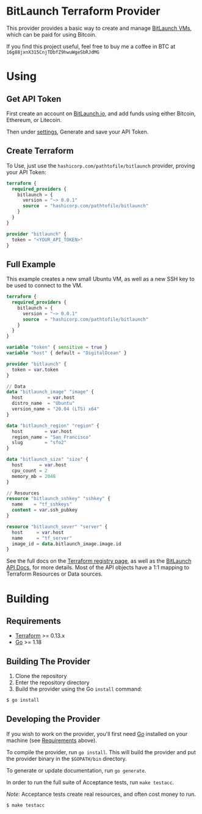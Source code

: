 # BitLaunch Terraform Provider
This provider provides a basic way to create and manage [BitLaunch VMs](https://bitlaunch.io/), which can
be paid for using Bitcoin.

If you find this project useful, feel free to buy me a coffee in BTC at `16g88jxnX315CnjTDbfZ9hwuWgeSbRJdMG`

# Using
## Get API Token
First create an account on [BitLaunch.io](https://bitlaunch.io/), and add funds using
either Bitcoin, Ethereum, or Litecoin.

Then under [settings](https://app.bitlaunch.io/account/api), Generate and save your API Token.


## Create Terraform
To Use, just use the `hashicorp.com/pathtofile/bitlaunch` provider, proving your API Token:
```terraform
terraform {
  required_providers {
    bitlaunch = {
      version = "~> 0.0.1"
      source  = "hashicorp.com/pathtofile/bitlaunch"
    }
  }
}

provider "bitlaunch" {
  token = "<YOUR_API_TOKEN>"
}
```

## Full Example
This example creates a new small Ubuntu VM, as well as a new SSH key
to be used to connect to the VM.
```terraform
terraform {
  required_providers {
    bitlaunch = {
      version = "~> 0.0.1"
      source  = "hashicorp.com/pathtofile/bitlaunch"
    }
  }
}

variable "token" { sensitive = true }
variable "host" { default = "DigitalOcean" }

provider "bitlaunch" {
  token = var.token
}

// Data
data "bitlaunch_image" "image" {
  host         = var.host
  distro_name  = "Ubuntu"
  version_name = "20.04 (LTS) x64"
}

data "bitlaunch_region" "region" {
  host        = var.host
  region_name = "San Francisco"
  slug        = "sfo2"
}

data "bitlaunch_size" "size" {
  host      = var.host
  cpu_count = 2
  memory_mb = 2048
}

// Resources
resource "bitlaunch_sshkey" "sshkey" {
  name    = "tf_sshkeys"
  content = var.ssh_pubkey
}

resource "bitlaunch_sever" "server" {
  host     = var.host
  name     = "tf_server"
  image_id = data.bitlaunch_image.image.id
}
```

See the full docs on the [Terraform registry page](https://registry.terraform.io/providers/pathtofile-tf/bitlaunch/latest/docs), as well as the [BitLaunch API Docs](https://developers.bitlaunch.io/reference),
for more details. Most of the API objects have a 1:1 mapping to Terraform Resources or Data sources.

# Building
## Requirements
-	[Terraform](https://www.terraform.io/downloads.html) >= 0.13.x
-	[Go](https://golang.org/doc/install) >= 1.18

## Building The Provider
1. Clone the repository
1. Enter the repository directory
1. Build the provider using the Go `install` command: 
```sh
$ go install
```

## Developing the Provider
If you wish to work on the provider, you'll first need [Go](http://www.golang.org) installed on your machine (see [Requirements](#requirements) above).

To compile the provider, run `go install`. This will build the provider and put the provider binary in the `$GOPATH/bin` directory.

To generate or update documentation, run `go generate`.

In order to run the full suite of Acceptance tests, run `make testacc`.

*Note:* Acceptance tests create real resources, and often cost money to run.

```sh
$ make testacc
```
